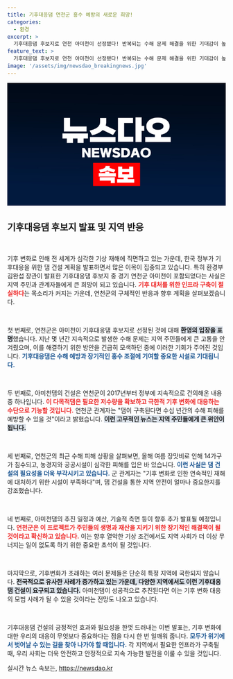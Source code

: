 ```yaml
---
title: 기후대응댐 연천군 홍수 예방의 새로운 희망!
categories:
  - 환경
excerpt: >
  기후대응댐 후보지로 연천 아미천이 선정됐다! 반복되는 수해 문제 해결을 위한 기대감이 높아지는 가운데, 주민 생명 보호의 실마리가 될 이번 발표의 배경과 중요성을 알아보자.
feature_text: >
  기후대응댐 후보지로 연천 아미천이 선정됐다! 반복되는 수해 문제 해결을 위한 기대감이 높아지는 가운데, 주민 생명 보호의 실마리가 될 이번 발표의 배경과 중요성을 알아보자.
image: '/assets/img/newsdao_breakingnews.jpg'
---
```


<p><img src="/assets/img/newsdao_breakingnews.jpg" alt="ranknews 속보" /></p>

<h2 data-ke-size="size26">기후대응댐 후보지 발표 및 지역 반응</h2>

<p data-ke-size="size16">&nbsp;</p>

<p>기후 변화로 인해 전 세계가 심각한 기상 재해에 직면하고 있는 가운데, 한국 정부가 기후대응을 위한 댐 건설 계획을 발표하면서 많은 이목이 집중되고 있습니다. 특히 환경부 김완섭 장관이 발표한 기후대응댐 후보지 중 경기 연천군 아미천이 포함되었다는 사실은 지역 주민과 관계자들에게 큰 희망이 되고 있습니다. <b><span style="color: #ee2323;">기후 대처를 위한 인프라 구축이 절실하다</span></b>는 목소리가 커지는 가운데, 연천군의 구체적인 반응과 향후 계획을 살펴보겠습니다. </p>

<p data-ke-size="size16">&nbsp;</p>

<p>첫 번째로, 연천군은 아미천이 기후대응댐 후보지로 선정된 것에 대해 <b><span style="background-color: #21538527;">환영의 입장을 표명</span></b>했습니다. 지난 몇 년간 지속적으로 발생한 수해 문제는 지역 주민들에게 큰 고통을 안겨줬으며, 이를 해결하기 위한 방안을 긴급히 모색하던 중에 이러한 기회가 주어진 것입니다. <b><span style="color: #1a5490;">기후대응댐은 수해 예방과 장기적인 홍수 조절에 기여할 중요한 시설로 기대됩니다.</span></b></p>

<p data-ke-size="size16">&nbsp;</p>

<p>두 번째로, 아미천댐의 건설은 연천군이 2017년부터 정부에 지속적으로 건의해온 내용 중 하나입니다. <b><span style="color: #ee2323;">이 다목적댐은 필요한 저수량을 확보하고 극한적 기후 변화에 대응하는 수단으로 기능할 것입니다.</span></b> 연천군 관계자는 "댐이 구축된다면 수십 년간의 수해 피해를 예방할 수 있을 것"이라고 밝혔습니다. <b><span style="background-color: #21538527;">이런 고무적인 뉴스는 지역 주민들에게 큰 위안이 됩니다.</span></b></p>

<p data-ke-size="size16">&nbsp;</p>

<p>세 번째로, 연천군의 최근 수해 피해 상황을 살펴보면, 올해 여름 장맛비로 인해 14가구가 침수되고, 농경지와 공공시설이 심각한 피해를 입은 바 있습니다. <b><span style="color: #1a5490;">이런 사실은 댐 건설의 필요성을 더욱 부각시키고 있습니다.</span></b> 군 관계자는 "기후 변화로 인한 연속적인 재해에 대처하기 위한 시설이 부족하다"며, 댐 건설을 통한 지역 안전이 얼마나 중요한지를 강조했습니다.</p>

<p data-ke-size="size16">&nbsp;</p>

<p>네 번째로, 아미천댐의 추진 일정과 예산, 기술적 측면 등이 향후 추가 발표될 예정입니다. <b><span style="color: #ee2323;">연천군은 이 프로젝트가 주민들의 생명과 재산을 지키기 위한 장기적인 해결책이 될 것이라고 확신하고 있습니다.</span></b> 이는 향후 열악한 기상 조건에서도 지역 사회가 더 이상 무너지는 일이 없도록 하기 위한 중요한 초석이 될 것입니다.</p>

<p data-ke-size="size16">&nbsp;</p>

<p>마지막으로, 기후변화가 초래하는 여러 문제들은 단순히 특정 지역에 국한되지 않습니다. <b><span style="background-color: #21538527;">전국적으로 유사한 사례가 증가하고 있는 가운데, 다양한 지역에서도 이런 기후대응댐 건설이 요구되고 있습니다.</span></b> 아미천댐이 성공적으로 추진된다면 이는 기후 변화 대응의 모범 사례가 될 수 있을 것이라는 전망도 나오고 있습니다.</p>

<p data-ke-size="size16">&nbsp;</p>

<p>기후대응댐 건설의 긍정적인 효과와 필요성을 한껏 드러내는 이번 발표는, 기후 변화에 대한 우리의 대응이 무엇보다 중요하다는 점을 다시 한 번 일깨워 줍니다. <b><span style="color: #1a5490;">모두가 위기에서 벗어날 수 있는 길을 찾아 나가야 할 때입니다.</span></b> 각 지역에서 필요한 인프라가 구축될 때, 우리 사회는 더욱 안전하고 안정적으로 지속 가능한 발전을 이룰 수 있을 것입니다.</p>
실시간 뉴스 속보는, <a href="https://newsdao.kr" rel="dofollow">https://newsdao.kr</a>


